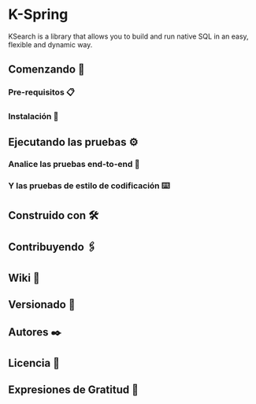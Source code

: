 # K-Spring

KSearch is a library that allows you to build and run native SQL in an easy, flexible and dynamic way.

## Comenzando 🚀

### Pre-requisitos 📋

### Instalación 🔧

## Ejecutando las pruebas ⚙️

### Analice las pruebas end-to-end 🔩

### Y las pruebas de estilo de codificación ⌨️

## Construido con 🛠️

## Contribuyendo 🖇️

## Wiki 📖

## Versionado 📌

## Autores ✒️

## Licencia 📄

## Expresiones de Gratitud 🎁
